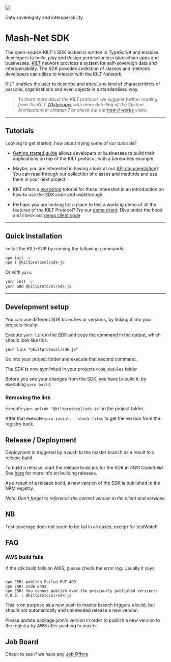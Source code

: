 [![](https://user-images.githubusercontent.com/1248214/57789522-600fcc00-7739-11e9-86d9-73d7032f40fc.png)
](https://kilt.io)

Data sovereignty and interoperability

# Mash-Net SDK

The open-source KILT's SDK testnet is written in TypeScript and enables developers to build, play and design permissionless blockchain apps and businesses. [KILT](https://kilt.io) network provides a system for self-sovereign data and interoperability. The SDK provides collection of classes and methods developers can utilize to interact with the KILT Network.

KILT enables the user to describe and attest any kind of characteristics of persons, organisations and even objects in a standardised way.

> _To learn more about the KILT protocol, we suggest further reading from the KILT [Whitepaper](https://kilt.io/wp-content/uploads/2019/05/KILT-Whitepaper-v2019-May-28.pdf) with more detailing of the System Architecture in chapter 7 or check out our [how it works](https://kilt.io/kilt-data-sovereignty-and-interoperability/) video_.

---

## Tutorials

Looking to get started, how about trying some of our tutorials?

- [Getting started guide](./docs/getting-started.md) allows developers or businesses to build their applications on top of the KILT protocol, with a barebones example.

- Maybe, you are interested in having a look at our [API documentation](https://kiltprotocol.github.io/sdk-js/api)? You can read through our collection of classes and methods and use them in your next project.

- KILT offers a [workshop](https://github.com/KILTprotocol/kilt-workshop-101) tutorial for those interested in an introduction on how to use the SDK code and walkthrough.

- Perhaps you are looking for a place to test a working demo of all the features of the KILT Protocol? Try our [demo client](https://kilt.io/developers-sub/kilt-demo-client/). Dive under the hood and check out [demo client code](https://github.com/KILTprotocol/demo-client)

---

## Quick Installation

Install the KILT-SDK by running the following commands:

```bash
npm init -y
npm i @kiltprotocol/sdk-js
```

Or with `yarn`:

```bash
yarn init -y
yarn add @kiltprotocol/sdk-js
```

---

## Development setup

You can use different SDK branches or versions, by linking it into your projects locally.

Execute `yarn link` in the SDK and copy the command in the output, which should look like this:

`yarn link "@kiltprotocol/sdk-js"`

Go into your project folder and execute that second command.

The SDK is now symlinked in your projects `node_modules` folder

Before you see your changes from the SDK, you have to build it, by executing `yarn build`.

### Removing the link

Execute `yarn unlink "@kiltprotocol/sdk-js"` in the project folder.

After that execute `yarn install --check-files` to get the version from the registry back.

## Release / Deployment

Deployment is triggered by a push to the master branch as a result to a release build.

To build a release, start the release build job for the SDK in _AWS CodeBuild_. See [here](https://github.com/KILTprotocol/release-build-job/blob/master/README.md#usage) for more info on building releases.

As a result of a release build, a new version of the SDK is published to the NPM registry.

_Note: Don't forget to reference the correct version in the client and services_

## NB

Test coverage does not seem to be fail in all cases, except for testWatch.

## FAQ

### AWS build fails

If the sdk build fails on AWS, please check the error log. Usually it says

```

npm ERR! publish Failed PUT 403
npm ERR! code E403
npm ERR! You cannot publish over the previously published versions: 0.0.3. : @kiltprotocol/sdk-js

```

This is on purpose as a new push to master branch triggers a build, but should not automatically and unintended release a new version.

Please update package.json's version in order to publish a new version to the registry by AWS after pushing to master.

## Job Board

Check to see if we have any [Job Offers](https://kilt.io/job-offers/)

```

```
